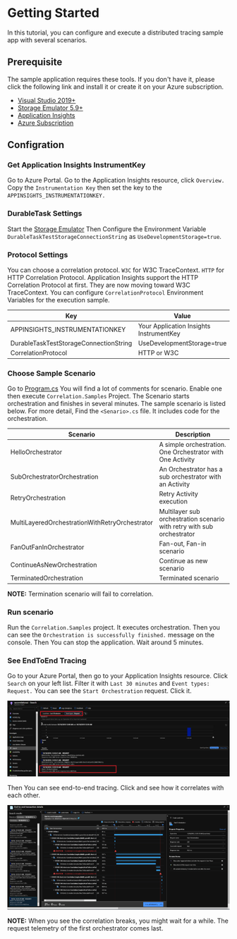 # Getting Started

In this tutorial, you can configure and execute a distributed tracing sample app with several scenarios.

## Prerequisite

The sample application requires these tools. If you don't have it, please click the following link and install it or create it on your Azure subscription.

- [Visual Studio 2019+](https://visualstudio.microsoft.com/vs/)
- [Storage Emulator 5.9+](https://docs.microsoft.com/en-us/azure/storage/common/storage-use-emulator)
- [Application Insights](https://docs.microsoft.com/en-us/azure/azure-monitor/app/create-new-resource)
- [Azure Subscription](https://azure.microsoft.com/en-us/)

## Configration

### Get Application Insights InstrumentKey

Go to Azure Portal. Go to the Application Insights resource, click `Overview.` Copy the `Instrumentation Key` then set the key to the `APPINSIGHTS_INSTRUMENTATIONKEY.`

### DurableTask Settings

Start the [Storage Emulator](https://docs.microsoft.com/en-us/azure/storage/common/storage-use-emulator) Then Configure the Environment Variable `DurableTaskTestStorageConnectionString` as `UseDevelopmentStorage=true`. 

### Protocol Settings

You can choose a correlation protocol. `W3C` for W3C TraceContext. `HTTP` for HTTP Correlation Protocol. Application Insights support the HTTP Correlation Protocol at first. They are now moving toward W3C TraceContext. You can configure `CorrelationProtocol` Environment Variables for the execution sample. 

| Key | Value |
| ---- | ---------|
| APPINSIGHTS_INSTRUMENTATIONKEY | Your Application Insights InstrumentKey |
| DurableTaskTestStorageConnectionString | UseDevelopmentStorage=true |
| CorrelationProtocol | HTTP or W3C |

### Choose Sample Scenario

Go to [Program.cs](../Program.cs) You will find a lot of comments for scenario. Enable one then execute `Correlation.Samples` Project. The Scenario starts orchestration and finishes in several minutes. The sample scenario is listed below. For more detail, Find the `<Senario>.cs` file. It includes code for the orchestration.

| Scenario | Description |
| -------- | ----------- |
| HelloOrchestrator | A simple orchestration. One Orchestrator with One Activity |
| SubOrchestratorOrchestration | An Orchestrator has a sub orchestrator with an Activity |
| RetryOrchestration | Retry Activity execution |
| MultiLayeredOrchestrationWithRetryOrchestrator | Multilayer sub orchestration scenario with retry with sub orchestrator |
| FanOutFanInOrchestrator | Fan-out, Fan-in scenario |
| ContinueAsNewOrchestration | Continue as new scenario |
| TerminatedOrchestration | Terminated scenario | 

**NOTE:** Termination scenario will fail to correlation. 

### Run scenario

Run the `Correlation.Samples` project. It executes orchestration. Then you can see the `Orchestration is successfully finished.` message on the console. Then You can stop the application. Wait around 5 minutes. 

### See EndToEnd Tracing

Go to your Azure Portal, then go to your Application Insights resource. 
Click `Search` on your left list. Filter it with `Last 30 minutes` and `Event types: Request.` You can see the `Start Orchestration` request. Click it.

![Search](images/search.png)

Then You can see end-to-end tracing. Click and see how it correlates with each other. 

![End To End Tracing](images/end-to-end.png)

**NOTE:** When you see the correlation breaks, you might wait for a while. The request telemetry of the first orchestrator comes last.  